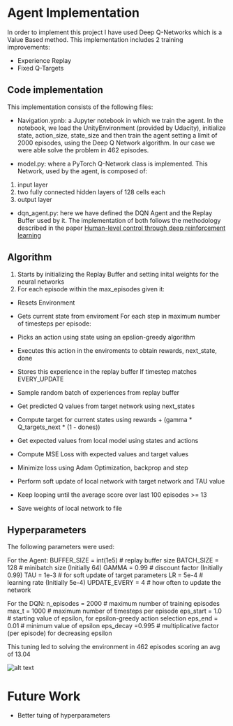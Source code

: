 # Agent Implementation 

In order to implement this project I have used Deep Q-Networks which is a Value Based method. 
This implementation includes 2 training improvements: 
* Experience Replay 
* Fixed Q-Targets 

## Code implementation 

This implementation consists of the following files: 
* Navigation.ypnb: a Jupyter notebook in which we train the agent. In the notebook, we load the UnityEnvironment (provided by Udacity), initialize state, action_size, state_size
and then train the agent setting a limit of 2000 episodes, using the Deep Q Network algorithm. In our case we were able solve the problem in 462 episodes. 

* model.py: where a PyTorch Q-Network class is implemented. This Network, used by the agent, is composed of:
1. input layer
2. two fully connected hidden layers of 128 cells each
3. output layer 

* dqn_agent.py: here we have defined the DQN Agent and the Replay Buffer used by it. The implementation of both follows the methodology described in the paper [Human-level control through deep reinforcement learning](https://www.nature.com/articles/nature14236)

## Algorithm 

1. Starts by initializing the Replay Buffer and setting inital weights for the neural networks
2. For each episode within the max_episodes given it:
  - Resets Environment
  - Gets current state from enviroment For each step in maximum number of timesteps per episode:

  - Picks an action using state using an epslion-greedy algorithm
* Executes this action in the enviroments to obtain rewards, next_state, done

* Stores this experience in the replay buffer If timestep matches EVERY_UPDATE
* Sample random batch of experiences from replay buffer
*  Get predicted Q values from target network using next_states
* Compute target for current states using rewards + (gamma * Q_targets_next * (1 - dones))
* Get expected values from local model using states and actions
* Compute MSE Loss with expected values and target values
* Minimize loss using Adam Optimization, backprop and step
* Perform soft update of local network with target network and TAU value

* Keep looping until the average score over last 100 episodes >= 13
* Save weights of local network to file

## Hyperparameters 

The following parameters were used: 

For the Agent:
BUFFER_SIZE = int(1e5)  # replay buffer size
BATCH_SIZE = 128        # minibatch size (Initially 64)
GAMMA = 0.99            # discount factor (Initially 0.99)
TAU = 1e-3              # for soft update of target parameters
LR = 5e-4               # learning rate (Initially 5e-4)
UPDATE_EVERY = 4        # how often to update the network

For the DQN: 
n_episodes = 2000       # maximum number of training episodes
max_t = 1000            # maximum number of timesteps per episode
eps_start = 1.0         # starting value of epsilon, for epsilon-greedy action selection
eps_end = 0.01          # minimum value of epsilon
eps_decay =0.995        # multiplicative factor (per episode) for decreasing epsilon

This tuning led to solving the environment in 462 episodes scoring an avg of 13.04

![alt text](https://github.com/Strihias/Deep-Reinforcement-Learning---Navigation-Project-/images/diagram.png "Performance Diagram")


# Future Work
* Better tuing of hyperparameters


